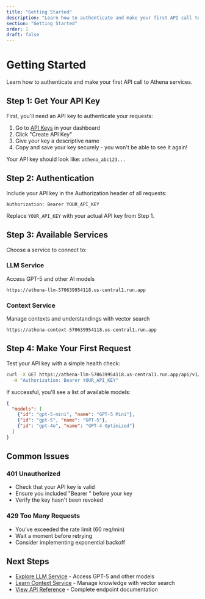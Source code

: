 ```yaml
---
title: "Getting Started"
description: "Learn how to authenticate and make your first API call to Athena services"
section: "Getting Started"
order: 1
draft: false
---
```


# Getting Started

Learn how to authenticate and make your first API call to Athena services.

## Step 1: Get Your API Key

First, you'll need an API key to authenticate your requests:

1. Go to [API Keys](https://app.athena.radicalsymmetry.com/dashboard/api-keys) in your dashboard
2. Click "Create API Key"
3. Give your key a descriptive name
4. Copy and save your key securely - you won't be able to see it again!

Your API key should look like: `athena_abc123...`

## Step 2: Authentication

Include your API key in the Authorization header of all requests:

```
Authorization: Bearer YOUR_API_KEY
```

Replace `YOUR_API_KEY` with your actual API key from Step 1.

## Step 3: Available Services

Choose a service to connect to:

### LLM Service
Access GPT-5 and other AI models

```
https://athena-llm-570639954118.us-central1.run.app
```

### Context Service
Manage contexts and understandings with vector search

```
https://athena-context-570639954118.us-central1.run.app
```

## Step 4: Make Your First Request

Test your API key with a simple health check:

```bash
curl -X GET https://athena-llm-570639954118.us-central1.run.app/api/v1/models \
  -H "Authorization: Bearer YOUR_API_KEY"
```

If successful, you'll see a list of available models:

```json
{
  "models": [
    {"id": "gpt-5-mini", "name": "GPT-5 Mini"},
    {"id": "gpt-5", "name": "GPT-5"},
    {"id": "gpt-4o", "name": "GPT-4 Optimized"}
  ]
}
```

## Common Issues

### 401 Unauthorized
- Check that your API key is valid
- Ensure you included "Bearer " before your key
- Verify the key hasn't been revoked

### 429 Too Many Requests
- You've exceeded the rate limit (60 req/min)
- Wait a moment before retrying
- Consider implementing exponential backoff

## Next Steps

- [Explore LLM Service](/docs/llm-service) - Access GPT-5 and other models
- [Learn Context Service](/docs/context-service) - Manage knowledge with vector search
- [View API Reference](/docs/api-reference) - Complete endpoint documentation